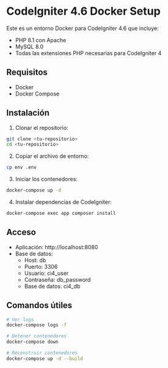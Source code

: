 # CodeIgniter 4.6 Docker Setup

Este es un entorno Docker para CodeIgniter 4.6 que incluye:

- PHP 8.1 con Apache
- MySQL 8.0
- Todas las extensiones PHP necesarias para CodeIgniter 4

## Requisitos

- Docker
- Docker Compose

## Instalación

1. Clonar el repositorio:

```bash
git clone <tu-repositorio>
cd <tu-repositorio>
```

2. Copiar el archivo de entorno:

```bash
cp env .env
```

3. Iniciar los contenedores:

```bash
docker-compose up -d
```

4. Instalar dependencias de CodeIgniter:

```bash
docker-compose exec app composer install
```

## Acceso

- Aplicación: http://localhost:8080
- Base de datos:
    - Host: db
    - Puerto: 3306
    - Usuario: ci4_user
    - Contraseña: db_password
    - Base de datos: ci4_db

## Comandos útiles

```bash
# Ver logs
docker-compose logs -f

# Detener contenedores
docker-compose down

# Reconstruir contenedores
docker-compose up -d --build
```
